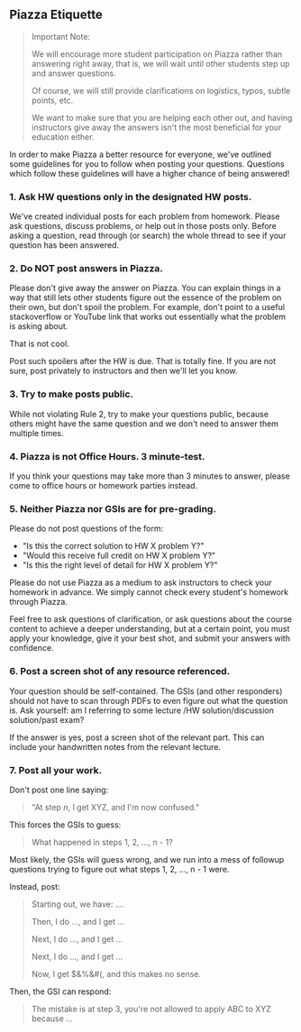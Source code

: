## Piazza Etiquette


> Important Note:
>
> We will encourage more student participation on Piazza rather than 
> answering right away, that is, we will wait until other students step 
> up and answer questions.
>
> Of course, we will still provide clarifications on logistics, typos, 
> subtle points, etc.
>
> We want to make sure that you are helping each other out, and having 
> instructors give away the answers isn't the most beneficial for your 
> education either.


In order to make Piazza a better resource for everyone, we've outlined 
some guidelines for you to follow when posting your questions. Questions 
which follow these guidelines will have a higher chance of being answered!


### 1. Ask HW questions only in the designated HW posts.

We've created individual posts for each problem from homework. 
Please ask questions, discuss problems, or help out in those posts only. 
Before asking a question, read through (or search) the whole thread to see 
if your question has been answered.


### 2. Do NOT post answers in Piazza. 

Please don't give away the answer on Piazza. 
You can explain things in a way that still lets other students figure out 
the essence of the problem on their own, but don't spoil the problem. 
For example, don't point to a useful stackoverflow or YouTube link that 
works out essentially what the problem is asking about.

That is not cool.

Post such spoilers after the HW is due. That is totally fine. 
If you are not sure, post privately to instructors and then we'll let you know.


### 3. Try to make posts public.

While not violating Rule 2, try to make your questions public, because 
others might have the same question and we don't need to answer them 
multiple times.


### 4. Piazza is not Office Hours. 3 minute-test.

If you think your questions may take more than 3 minutes to answer, 
please come to office hours or homework parties instead.


### 5. Neither Piazza nor GSIs are for pre-grading.

Please do not post questions of the form:

- "Is this the correct solution to HW X problem Y?"
- "Would this receive full credit on HW X problem Y?"
- "Is this the right level of detail for HW X problem Y?"

Please do not use Piazza as a medium to ask instructors to check your 
homework in advance. We simply cannot check every student's homework 
through Piazza.

Feel free to ask questions of clarification, or ask questions about the 
course content to achieve a deeper understanding, but at a certain point, 
you must apply your knowledge, give it your best shot, and submit your 
answers with confidence.


### 6. Post a screen shot of any resource referenced.

Your question should be self-contained. The GSIs (and other responders) 
should not have to scan through PDFs to even figure out what the question is. 
Ask yourself: am I referring to some lecture /HW solution/discussion solution/past exam?

If the answer is yes, post a screen shot of the relevant part. 
This can include your handwritten notes from the relevant lecture.


### 7. Post all your work.

Don't post one line saying:

> "At step _n_, I get XYZ, and I'm now confused."

This forces the GSIs to guess:

> What happened in steps 1, 2, ..., n - 1?

Most likely, the GSIs will guess wrong, and we run into a mess of followup 
questions trying to figure out what steps 1, 2, ..., n - 1 were.

Instead, post:

> Starting out, we have: ....
>
> Then, I do ..., and I get ...
> 
> Next, I do ..., and I get ...
>
> Next, I do ..., and I get ...
>
> Now, I get $&%&#(, and this makes no sense.

Then, the GSI can respond:

> The mistake is at step 3, you're not allowed to apply ABC to XYZ because ...


